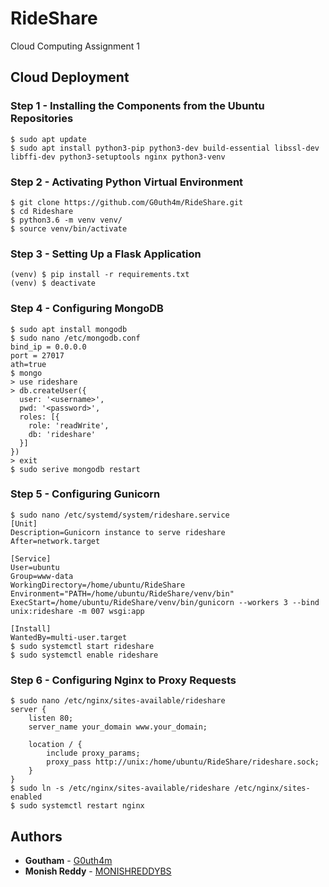 # RideShare
Cloud Computing Assignment 1

## Cloud Deployment

### Step 1 - Installing the Components from the Ubuntu Repositories
```shell script
$ sudo apt update
$ sudo apt install python3-pip python3-dev build-essential libssl-dev libffi-dev python3-setuptools nginx python3-venv
```

### Step 2 - Activating Python Virtual Environment
```shell script
$ git clone https://github.com/G0uth4m/RideShare.git
$ cd Rideshare
$ python3.6 -m venv venv/
$ source venv/bin/activate
```

### Step 3 - Setting Up a Flask Application
```shell script
(venv) $ pip install -r requirements.txt
(venv) $ deactivate
```

### Step 4 - Configuring MongoDB
```shell script
$ sudo apt install mongodb
$ sudo nano /etc/mongodb.conf
bind_ip = 0.0.0.0
port = 27017
ath=true
$ mongo
> use rideshare
> db.createUser({
  user: '<username>',
  pwd: '<password>',
  roles: [{
    role: 'readWrite',
    db: 'rideshare'  
  }]
})
> exit
$ sudo serive mongodb restart
```

### Step 5 - Configuring Gunicorn
```shell script
$ sudo nano /etc/systemd/system/rideshare.service
[Unit]
Description=Gunicorn instance to serve rideshare
After=network.target

[Service]
User=ubuntu
Group=www-data
WorkingDirectory=/home/ubuntu/RideShare
Environment="PATH=/home/ubuntu/RideShare/venv/bin"
ExecStart=/home/ubuntu/RideShare/venv/bin/gunicorn --workers 3 --bind unix:rideshare -m 007 wsgi:app

[Install]
WantedBy=multi-user.target
$ sudo systemctl start rideshare
$ sudo systemctl enable rideshare
```

### Step 6 - Configuring Nginx to Proxy Requests
```shell script
$ sudo nano /etc/nginx/sites-available/rideshare
server {
    listen 80;
    server_name your_domain www.your_domain;

    location / {
        include proxy_params;
        proxy_pass http://unix:/home/ubuntu/RideShare/rideshare.sock;
    }
}
$ sudo ln -s /etc/nginx/sites-available/rideshare /etc/nginx/sites-enabled
$ sudo systemctl restart nginx
```

## Authors
* **Goutham** - [G0uth4m](https://github.com/G0uth4m)
* **Monish Reddy** - [MONISHREDDYBS](https://github.com/MONISHREDDYBS)